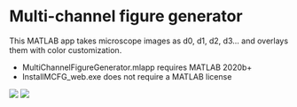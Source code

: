# Multi-channel figure generator
This MATLAB app takes microscope images as d0, d1, d2, d3... and overlays them with color customization. 

* MultiChannelFigureGenerator.mlapp requires MATLAB 2020b+ 
* InstallMCFG_web.exe does not require a MATLAB license

![](FluorescentMicroscopyFigureGenerator/Screenshot/Screenshot1.png)
![](FluorescentMicroscopyFigureGenerator/Screenshot/Screenshot2.png)
